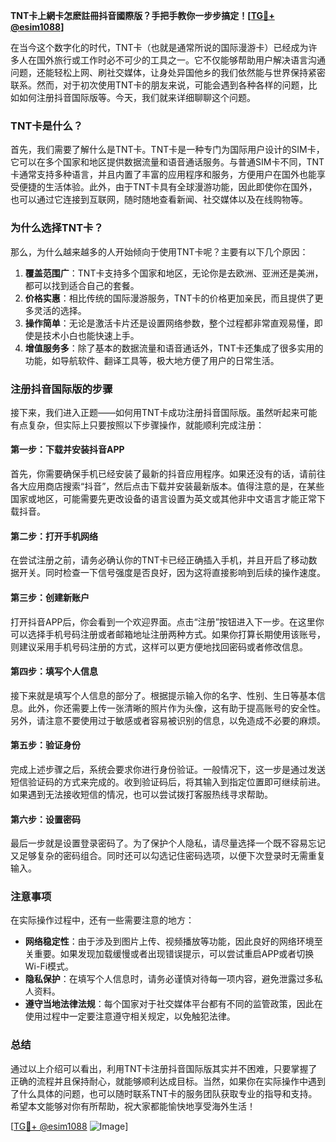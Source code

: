 **TNT卡上網卡怎麽註冊抖音國際版？手把手教你一步步搞定！[[TG💪+ @esim1088](https://t.me/s/esim1088)]**

在当今这个数字化的时代，TNT卡（也就是通常所说的国际漫游卡）已经成为许多人在国外旅行或工作时必不可少的工具之一。它不仅能够帮助用户解决语言沟通问题，还能轻松上网、刷社交媒体，让身处异国他乡的我们依然能与世界保持紧密联系。然而，对于初次使用TNT卡的朋友来说，可能会遇到各种各样的问题，比如如何注册抖音国际版等。今天，我们就来详细聊聊这个问题。

### TNT卡是什么？

首先，我们需要了解什么是TNT卡。TNT卡是一种专门为国际用户设计的SIM卡，它可以在多个国家和地区提供数据流量和语音通话服务。与普通SIM卡不同，TNT卡通常支持多种语言，并且内置了丰富的应用程序和服务，方便用户在国外也能享受便捷的生活体验。此外，由于TNT卡具有全球漫游功能，因此即使你在国外，也可以通过它连接到互联网，随时随地查看新闻、社交媒体以及在线购物等。

### 为什么选择TNT卡？

那么，为什么越来越多的人开始倾向于使用TNT卡呢？主要有以下几个原因：

1. **覆盖范围广**：TNT卡支持多个国家和地区，无论你是去欧洲、亚洲还是美洲，都可以找到适合自己的套餐。
2. **价格实惠**：相比传统的国际漫游服务，TNT卡的价格更加亲民，而且提供了更多灵活的选择。
3. **操作简单**：无论是激活卡片还是设置网络参数，整个过程都非常直观易懂，即使是技术小白也能快速上手。
4. **增值服务多**：除了基本的数据流量和语音通话外，TNT卡还集成了很多实用的功能，如导航软件、翻译工具等，极大地方便了用户的日常生活。

### 注册抖音国际版的步骤

接下来，我们进入正题——如何用TNT卡成功注册抖音国际版。虽然听起来可能有点复杂，但实际上只要按照以下步骤操作，就能顺利完成注册：

#### 第一步：下载并安装抖音APP
首先，你需要确保手机已经安装了最新的抖音应用程序。如果还没有的话，请前往各大应用商店搜索“抖音”，然后点击下载并安装最新版本。值得注意的是，在某些国家或地区，可能需要先更改设备的语言设置为英文或其他非中文语言才能正常下载抖音。

#### 第二步：打开手机网络
在尝试注册之前，请务必确认你的TNT卡已经正确插入手机，并且开启了移动数据开关。同时检查一下信号强度是否良好，因为这将直接影响到后续的操作速度。

#### 第三步：创建新账户
打开抖音APP后，你会看到一个欢迎界面。点击“注册”按钮进入下一步。在这里你可以选择手机号码注册或者邮箱地址注册两种方式。如果你打算长期使用该账号，则建议采用手机号码注册的方式，这样可以更方便地找回密码或者修改信息。

#### 第四步：填写个人信息
接下来就是填写个人信息的部分了。根据提示输入你的名字、性别、生日等基本信息。此外，你还需要上传一张清晰的照片作为头像，这有助于提高账号的安全性。另外，请注意不要使用过于敏感或者容易被识别的信息，以免造成不必要的麻烦。

#### 第五步：验证身份
完成上述步骤之后，系统会要求你进行身份验证。一般情况下，这一步是通过发送短信验证码的方式来完成的。收到验证码后，将其输入到指定位置即可继续前进。如果遇到无法接收短信的情况，也可以尝试拨打客服热线寻求帮助。

#### 第六步：设置密码
最后一步就是设置登录密码了。为了保护个人隐私，请尽量选择一个既不容易忘记又足够复杂的密码组合。同时还可以勾选记住密码选项，以便下次登录时无需重复输入。

### 注意事项

在实际操作过程中，还有一些需要注意的地方：

- **网络稳定性**：由于涉及到图片上传、视频播放等功能，因此良好的网络环境至关重要。如果发现加载缓慢或者出现错误提示，可以尝试重启APP或者切换Wi-Fi模式。
- **隐私保护**：在填写个人信息时，请务必谨慎对待每一项内容，避免泄露过多私人资料。
- **遵守当地法律法规**：每个国家对于社交媒体平台都有不同的监管政策，因此在使用过程中一定要注意遵守相关规定，以免触犯法律。

### 总结

通过以上介绍可以看出，利用TNT卡注册抖音国际版其实并不困难，只要掌握了正确的流程并且保持耐心，就能够顺利达成目标。当然，如果你在实际操作中遇到了什么具体的问题，也可以随时联系TNT卡的服务团队获取专业的指导和支持。希望本文能够对你有所帮助，祝大家都能愉快地享受海外生活！

[[TG💪+ @esim1088](https://t.me/s/esim1088) ![Image](https://i.postimg.cc/4NQfJmqS/Snipaste-2025-05-13-00-14-12.png)]